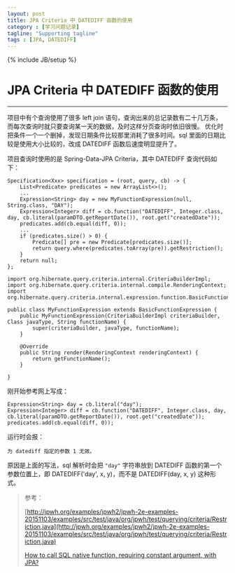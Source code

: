 ```yaml
---
layout: post
title: JPA Criteria 中 DATEDIFF 函数的使用
category : [学习问题记录]
tagline: "Supporting tagline"
tags : [JPA, DATEDIFF]
---
```

{% include JB/setup %}
# JPA Criteria 中 DATEDIFF 函数的使用
---

<!--break-->

项目中有个查询使用了很多 left join 语句，查询出来的总记录数有二十几万条，而每次查询时就只要查询某一天的数据，及时这样分页查询时依旧很慢。
优化时把条件一个一个删掉，发现日期条件比较那里消耗了很多时间。sql 里面的日期比较是使用大小比较的，改成 DATEDIFF 函数后速度明显提升了。

项目查询时使用的是 Spring-Data-JPA Criteria，其中 DATEDIFF 查询代码如下：
```
Specification<Xxx> specification = (root, query, cb) -> {
    List<Predicate> predicates = new ArrayList<>();
    ...
    Expression<String> day = new MyFunctionExpression(null, String.class, "DAY");
    Expression<Integer> diff = cb.function("DATEDIFF", Integer.class, day, cb.literal(paramDTO.getReportDate()), root.get("createdDate"));
    predicates.add(cb.equal(diff, 0));
    ...
    if (predicates.size() > 0) {
        Predicate[] pre = new Predicate[predicates.size()];
        return query.where(predicates.toArray(pre)).getRestriction();
    }
    return null;
};
```

```
import org.hibernate.query.criteria.internal.CriteriaBuilderImpl;
import org.hibernate.query.criteria.internal.compile.RenderingContext;
import org.hibernate.query.criteria.internal.expression.function.BasicFunctionExpression;

public class MyFunctionExpression extends BasicFunctionExpression {
    public MyFunctionExpression(CriteriaBuilderImpl criteriaBuilder, Class javaType, String functionName) {
        super(criteriaBuilder, javaType, functionName);
    }

    @Override
    public String render(RenderingContext renderingContext) {
        return getFunctionName();
    }

}
```

刚开始参考网上写成：
```
Expression<String> day = cb.literal("day");
Expression<Integer> diff = cb.function("DATEDIFF", Integer.class, day, cb.literal(paramDTO.getReportDate()), root.get("createdDate"));
predicates.add(cb.equal(diff, 0));
```
运行时会报：
```
为 datediff 指定的参数 1 无效。
```
原因是上面的写法，sql 解析时会把 `"day"` 字符串放到 DATEDIFF 函数的第一个参数位置上，即 DATEDIFF('day', x, y)，而不是 DATEDIFF(day, x, y) 这种形式。

> 参考：
>
>  [http://jpwh.org/examples/jpwh2/jpwh-2e-examples-20151103/examples/src/test/java/org/jpwh/test/querying/criteria/Restriction.java](http://jpwh.org/examples/jpwh2/jpwh-2e-examples-20151103/examples/src/test/java/org/jpwh/test/querying/criteria/Restriction.java)
>  
> [How to call SQL native function, requiring constant argument, with JPA?
](https://java.wekeepcoding.com/article/10706975/How+to+call+SQL+native+function%2C+requiring+constant+argument%2C+with+JPA%3F)
